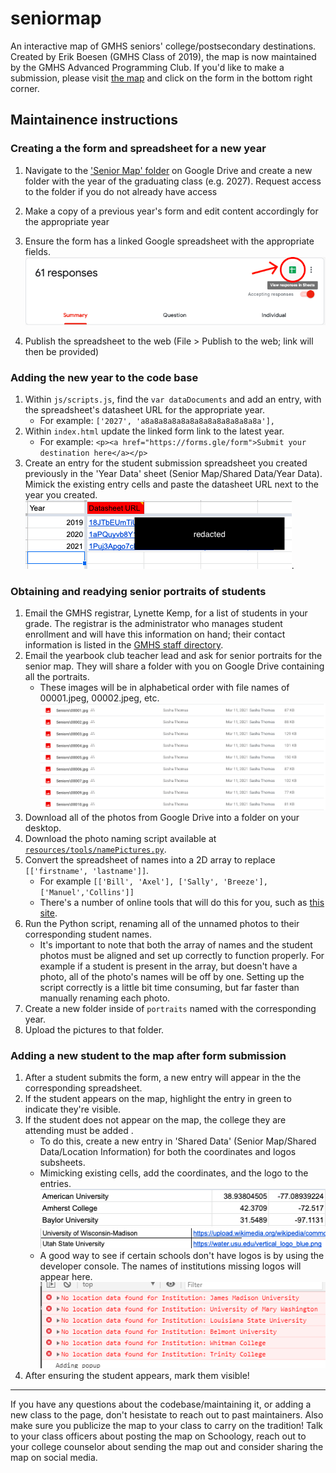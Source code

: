# seniormap
An interactive map of GMHS seniors' college/postsecondary destinations.  Created by Erik Boesen (GMHS Class of 2019), the map is now maintained by the GMHS Advanced Programming Club. If you'd like to make a submission, please visit [the map](https://apc-gm.com/seniormap) and click on the form in the bottom right corner. 

## Maintainence instructions 
### Creating a the form and spreadsheet for a new year

1. Navigate to the ['Senior Map' folder](https://drive.google.com/drive/folders/1Jko-Gei3H9em6nXjL_Tia8j4NNptmD6k) on Google Drive and create a new folder with the year of the graduating class (e.g. 2027). Request access to the folder if you do not already have access 
2. Make a copy of a previous year's form and edit content accordingly for the appropriate year
3. Ensure the form has a linked Google spreadsheet with the appropriate fields. 
![Screenshot of creating linked spreadsheet](resources/readme/tut1.png)

5. Publish the spreadsheet to the web (File > Publish to the web; link will then be provided) 

### Adding the new year to the code base

1. Within `js/scripts.js`, find the `var dataDocuments` and add an entry, with the spreadsheet's datasheet URL for the appropriate year.
   - For example: `['2027', 'a8a8a8a8a8a8a8a8a8a8a8a8a8a'],`
2. Within `index.html` update the linked form link to the latest year.
   - For example: `<p><a href="https://forms.gle/form">Submit your destination here</a></p>`
3. Create an entry for the student submission spreadsheet you created previously in the 'Year Data' sheet (Senior Map/Shared Data/Year Data). Mimick the existing entry cells and paste the datasheet URL next to the year you created. 
![Screenshot of 'Year Data' cells](resources/readme/tut5.png).

### Obtaining and readying senior portraits of students

1. Email the GMHS registrar, Lynette Kemp, for a list of students in your grade. The registrar is the administrator who manages student enrollment and will have this information on hand; their contact information is listed in the [GMHS staff directory](https://www.fccps.org/o/gmhs/staff?filter_id=%5B68455%5D).
2. Email the yearbook club teacher lead and ask for senior portraits for the senior map. They will share a folder with you on Google Drive containing all the portraits.
   - These images will be in alphabetical order with file names of 00001.jpeg, 00002.jpeg, etc. 
   ![Screenshot of numbered senior portraits](resources/readme/tut6.png)
3. Download all of the photos from Google Drive into a folder on your desktop.
4. Download the photo naming script available at [`resources/tools/namePictures.py`](https://github.com/apc-gmhs/seniormap/blob/gh-pages/resources/tools/namePictures.py).
5. Convert the spreadsheet of names into a 2D array to replace `[['firstname', 'lastname']]`.
   - For example `[['Bill', 'Axel'], ['Sally', 'Breeze'], ['Manuel','Collins']]`
   - There's a number of online tools that will do this for you, such as [this site](https://www.seabreezecomputers.com/excel2array).
6. Run the Python script, renaming all of the unnamed photos to their corresponding student names. 
   - It's important to note that both the array of names and the student photos must be aligned and set up correctly to function properly. For example if a student is present in the array, but doesn't have a photo, all of the photo's names will be off by one. Setting up the script correctly is a little bit time consuming, but far faster than manually renaming each photo. 
7. Create a new folder inside of `portraits` named with the corresponding year.
8. Upload the pictures to that folder. 

### Adding a new student to the map after form submission 

1. After a student submits the form, a new entry will appear in the the corresponding spreadsheet.
2. If the student appears on the map, highlight the entry in green to indicate they're visible.
3. If the student does not appear on the map, the college they are attending must be added .
   - To do this, create a new entry in 'Shared Data' (Senior Map/Shared Data/Location Information) for both the coordinates and logos subsheets.
   - Mimicking existing cells, add the coordinates, and the logo to the entries.
   ![Screenshot of logo cells](resources/readme/tut3.png)
   ![Screenshot of logo cells](resources/readme/tut4.png)
   - A good way to see if certain schools don't have logos is by using the developer console. The names of institutions missing logos will appear here.  
   ![Screenshot of logo cells](resources/readme/tut2.png)
4. After ensuring the student appears, mark them visible! 

---

If you have any questions about the codebase/maintaining it, or adding a new class to the page, don't hesistate to reach out to past maintainers. Also make sure you publicize the map to your class to carry on the tradition! Talk to your class officers about posting the map on Schoology, reach out to your college counselor about sending the map out and consider sharing the map on social media. 
